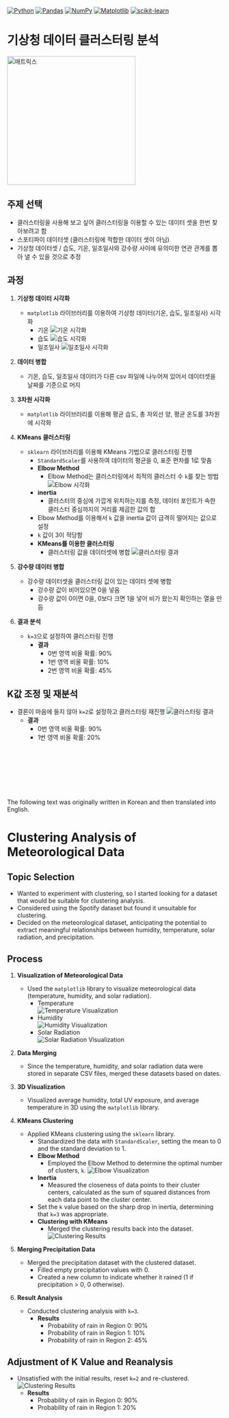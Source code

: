 [![Python](https://img.shields.io/badge/Python-3.x-blue?logo=python)](https://www.python.org/)
[![Pandas](https://img.shields.io/badge/Pandas-1.x-blue?logo=pandas)](https://pandas.pydata.org/)
[![NumPy](https://img.shields.io/badge/NumPy-1.x-blue?logo=numpy)](https://numpy.org/)
[![Matplotlib](https://img.shields.io/badge/Matplotlib-3.x-blue?logo=matplotlib)](https://matplotlib.org/)
[![scikit-learn](https://img.shields.io/badge/scikit--learn-1.x-blue?logo=scikit--learn)](https://scikit-learn.org/stable/)

# 기상청 데이터 클러스터링 분석

<img src="image/IMG_6696.heic" alt="매트릭스" width="300">

## 주제 선택
- 클러스터링을 사용해 보고 싶어 클러스터링을 이용할 수 있는 데이터 셋을 한번 찾아보려고 함
- 스포티파이 데이터셋 (클러스터링에 적합한 데이터 셋이 아님)
- 기상청 데이터셋 / 습도, 기온, 일조일사와 강수량 사이에 유의미한 연관 관계를 뽑아 낼 수 있을 것으로 추정

## 과정
1. **기상청 데이터 시각화**  
   - `matplotlib` 라이브러리를 이용하여 기상청 데이터(기온, 습도, 일조일사) 시각화  
     - 기온
      ![기온 시각화](image/temp.png)
     - 습도
       ![습도 시각화](image/humidity.png)
     - 일조일사
       ![일조일사 시각화](image/sun.png)

2. **데이터 병합**  
   - 기온, 습도, 일조일사 데이터가 다른 csv 파일에 나누어져 있어서 데이터셋을 날짜를 기준으로 머지  

3. **3차원 시각화**  
   - `matplotlib` 라이브러리를 이용해 평균 습도, 총 자외선 양, 평균 온도를 3차원에 시각화  

4. **KMeans 클러스터링**  
   - `sklearn` 라이브러리를 이용해 KMeans 기법으로 클러스터링 진행  
     - `StandardScaler`를 사용하여 데이터의 평균을 0, 표준 편차를 1로 맞춤  
     - **Elbow Method**  
       - Elbow Method는 클러스터링에서 최적의 클러스터 수 `k`를 찾는 방법
         ![Elbow 시각화](image/elbow.png)
     - **inertia**
       - 클러스터의 중심에 가깝게 위치하는지를 측정, 데이터 포인트가 속한 클러스터 중심까지의 거리를 제곱한 값의 합  
     - Elbow Method를 이용해서 `k` 값을 inertia 값이 급격히 떨어지는 값으로 설정  
     - `k` 값이 3이 적당함  
     - **KMeans를 이용한 클러스터링**  
       - 클러스터링 값을 데이터셋에 병합
         ![클러스터링 결과](image/clusterk3.png)


5. **강수량 데이터 병합**  
   - 강수량 데이터셋을 클러스터링 값이 있는 데이터 셋에 병합  
     - 강수량 값이 비어있으면 0을 넣음  
     - 강수량 값이 0이면 0을, 0보다 크면 1을 넣어 비가 왔는지 확인하는 열을 만듬  

6. **결과 분석**  
   - `k=3`으로 설정하여 클러스터링 진행  
     - **결과**  
       - 0번 영역 비올 확률: 90%  
       - 1번 영역 비올 확률: 10%  
       - 2번 영역 비올 확률: 45%  

## K값 조정 및 재분석  
   - 결론이 마음에 들지 않아 `k=2`로 설정하고 클러스터링 재진행
     ![클러스터링 결과](image/clusterk2.png)
     - **결과**  
       - 0번 영역 비올 확률: 90%  
       - 1번 영역 비올 확률: 20%  
  
  
<br><br><br><br><br><br><br>
The following text was originally written in Korean and then translated into English.  


# Clustering Analysis of Meteorological Data

## Topic Selection
- Wanted to experiment with clustering, so I started looking for a dataset that would be suitable for clustering analysis.
- Considered using the Spotify dataset but found it unsuitable for clustering.
- Decided on the meteorological dataset, anticipating the potential to extract meaningful relationships between humidity, temperature, solar radiation, and precipitation.

## Process

1. **Visualization of Meteorological Data**
   - Used the `matplotlib` library to visualize meteorological data (temperature, humidity, and solar radiation).
     - Temperature  
       ![Temperature Visualization](image/temp.png)
     - Humidity  
       ![Humidity Visualization](image/humidity.png)
     - Solar Radiation  
       ![Solar Radiation Visualization](image/sun.png)

2. **Data Merging**
   - Since the temperature, humidity, and solar radiation data were stored in separate CSV files, merged these datasets based on dates.

3. **3D Visualization**
   - Visualized average humidity, total UV exposure, and average temperature in 3D using the `matplotlib` library.

4. **KMeans Clustering**
   - Applied KMeans clustering using the `sklearn` library.
     - Standardized the data with `StandardScaler`, setting the mean to 0 and the standard deviation to 1.
     - **Elbow Method**
       - Employed the Elbow Method to determine the optimal number of clusters, `k`.
         ![Elbow Visualization](image/elbow.png)
     - **Inertia**
       - Measured the closeness of data points to their cluster centers, calculated as the sum of squared distances from each data point to the cluster center.
     - Set the `k` value based on the sharp drop in inertia, determining that `k=3` was appropriate.
     - **Clustering with KMeans**
       - Merged the clustering results back into the dataset.
         ![Clustering Results](image/clusterk3.png)

5. **Merging Precipitation Data**
   - Merged the precipitation dataset with the clustered dataset.
     - Filled empty precipitation values with 0.
     - Created a new column to indicate whether it rained (1 if precipitation > 0, 0 otherwise).

6. **Result Analysis**
   - Conducted clustering analysis with `k=3`.
     - **Results**
       - Probability of rain in Region 0: 90%
       - Probability of rain in Region 1: 10%
       - Probability of rain in Region 2: 45%

## Adjustment of K Value and Reanalysis
   - Unsatisfied with the initial results, reset `k=2` and re-clustered.
     ![Clustering Results](image/clusterk2.png)
     - **Results**
       - Probability of rain in Region 0: 90%
       - Probability of rain in Region 1: 20%
